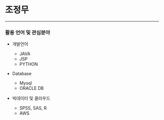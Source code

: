 # 조정무
---------------------------------------
### 활용 언어 및 관심분야
* 개발언어
  * JAVA
  * JSP
  * PYTHON
  
* Database
  * Mysql
  * ORACLE DB
  
* 빅데이터 및 클라우드
  * SPSS, SAS, R
  * AWS
